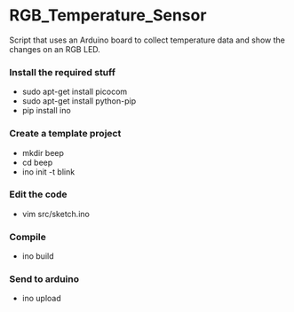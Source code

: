 # RGB_Temperature_Sensor
Script that uses an Arduino board to collect temperature data and show the changes on an RGB LED.

### Install the required stuff 
  * sudo apt-get install picocom 
  * sudo apt-get install python-pip 
  * pip install ino 

### Create a template project 
  * mkdir beep 
  * cd beep 
  * ino init -t blink 

### Edit the code 
  * vim src/sketch.ino 

### Compile 
  * ino build 

### Send to arduino 
  * ino upload
